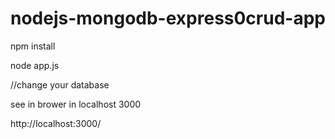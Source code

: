 # nodejs-mongodb-express0crud-app
npm install

node app.js

//change your database

see in brower in localhost 3000

http://localhost:3000/
